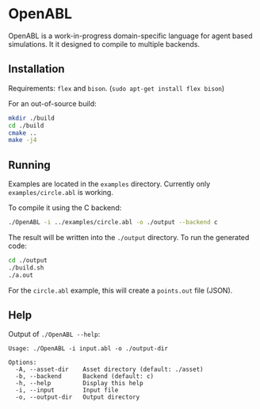 # OpenABL

OpenABL is a work-in-progress domain-specific language for agent based simulations. It it designed to compile to multiple backends.

## Installation

Requirements: `flex` and `bison`. (`sudo apt-get install flex bison`)

For an out-of-source build:

```sh
mkdir ./build
cd ./build
cmake ..
make -j4
```

## Running

Examples are located in the `examples` directory. Currently only `examples/circle.abl` is working.

To compile it using the C backend:

```sh
./OpenABL -i ../examples/circle.abl -o ./output --backend c
```

The result will be written into the `./output` directory. To run the generated code:

```sh
cd ./output
./build.sh
./a.out
```

For the `circle.abl` example, this will create a `points.out` file (JSON).

## Help

Output of `./OpenABL --help`:

```
Usage: ./OpenABL -i input.abl -o ./output-dir

Options:
  -A, --asset-dir    Asset directory (default: ./asset)
  -b, --backend      Backend (default: c)
  -h, --help         Display this help
  -i, --input        Input file
  -o, --output-dir   Output directory
```
